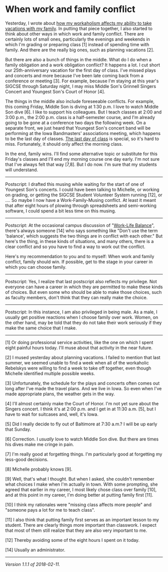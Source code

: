 When work and family conflict
=============================

Yesterday, I wrote about [how my workaholism affects my ability to take
vacations with my family](workaholic-2018-02-10).  In putting that piece
together, I also started to think about other ways in which work and
family conflict.  There are certainly lots of small ones, particularly
the evenings and weekends in which I'm grading or preparing class [1]
instead of spending time with family.  And there are the really big ones,
such as planning vacations [2].

But there are also a bunch of things in the middle.  What do I do when a
family obligation and a work obligation conflict?  It happens a lot.  I
cut short our 25th-anniversary vacation for the first day of class.  I've
missed plays and concerts and more because I've been late coming back
from a conference or meeting [3].  For example, because I'm staying at
this year's SIGCSE through Saturday night, I may miss Middle Son's 
Grinnell Singers Concert and Youngest Son's Court of Honor [4].

The things in the middle also include foreseeable conflicts.  For example,
this coming Friday, Middle Son is diving at 1:30 p.m.  I love to watch
Middle Son dive [6].  I like to support his colleagues.  But I teach classes
at 2:00 and 3:00 p.m., the 2:00 p.m. class is a half-semester course, and
I'm already going to be gone at a conference two days the following week.
On a separate front, we just heard that Youngest Son's concert band will
be performing at the Iowa Bandmasters' associations meeting, which happens
to be the last day of classes.  [The last day of class](last-day-of-class)
is special, so it's hard to miss.  Fortunately, it should only affect
the morning class.

In the end, family wins.  I'll find some alternative topic or substitute
for this Friday's classes and I'll end my morning course one day early.
I'm not sure that I've always felt that way [7,8].  But I do now.
I'm sure that my students will understand.

---

Postscript: I drafted this musing while waiting for the start of one
of Youngest Son's concerts.  I could have been talking to Michelle,
or working on grading, or getting the SIGCSE Student Volunteer System
running [12], or ....  So maybe I now have a Work-Family-Musing conflict.
At least it meant that after eight hours of plowing through spreadsheets
and semi-working software, I could spend a bit less time on this musing.

---

Postscript: At the occasional campus discussion of "[Work-Life
Balance](work-life-balance)", there's always someone [14] who says
something like "Don't use the term 'balance', which suggests the two
things are in conflict with each other."  But here's the thing, in
these kinds of situations, and many others, there is a clear conflict
and so you have to find a way to work out the conflict.

Here's my recommendation to you and to myself: When work and family
conflict, family should win.  If possible, get to the stage in your
career in which you can choose family.

---

Postscript: Yes, I realize that last postscript also reflects my privilege.
Not everyone can have a career in which they are permitted to make these
kinds of choices.  But even some who should be able to make those choices,
such as faculty members, don't think that they can really make the choice.

---

Postscript: In this instance, I am also privileged in being male.  As a
male, I usually get positive reactions when I choose family over work.
Women, on the other hand, may be told that they do not take their work
seriously if they make the same choice that I make.

---

[1] Or doing professional service activities, like the one on which I spent
eight painful hours today.  I'll muse about that activity in the near future.

[2] I mused yesterday about planning vacations.  I failed to mention
that last summer, we seemed unable to find a week when all of the
workaholic Rebelskys were willing to find a week to take off together,
even though Michelle identified multiple possible weeks.

[3] Unfortunately, the schedule for the plays and concerts often comes out
long after I've made the travel plans.  And we live in Iowa.  So even when
I've made appropriate plans, the weather gets in the way.

[4] I'll almost certainly make the Court of Honor.  I'm not yet sure
about the Singers concert.  I think it's at 2:00 p.m. and I get in at
11:30 a.m. [5], but I have to wait for suitcases and, well, it's Iowa.

[5] Did I really decide to fly out of Baltimore at 7:30 a.m.?  I will be
up early that Sunday.

[6] Correction.  I *usually* love to watch Middle Son dive.  But there
are times his dives make me cringe in pain.

[7] I'm really good at forgetting things.  I'm particularly good at 
forgetting my less-good decisions.

[8] Michelle probably knows [9].

[9] Well, that's what I thought.  But when I asked, she couldn't remember
what choices I make when I'm actually in town.  With some prompting, she
agreed that earlier in my career, I most likely chose class over family
[10], and at this point in my career, I'm doing better at putting family
first [11].

[10] I think my rationales were "missing class affects more people" and
"someone pays a lot for me to teach class".

[11] I also think that putting family first serves as an important lesson
to my student.  There are clearly things more important than classwork.
I expect that most of them still realize that they are also very important
to me.

[12] Thereby avoiding some of the eight hours I spent on it today.

[14] Usually an administrator.

---

*Version 1.1.1 of 2018-02-11.*

